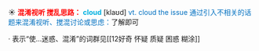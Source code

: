 ☀ <font color="red">**混淆视听 搅乱思路：**</font>
<font color="sky blue">**cloud**</font> [klaʊd] 
<font color="#0070c0">vt. cloud the issue 通过引入不相关的话题来混淆视听、搅混讨论或思虑：</font>了解即可

· 表示“使…迷惑、混淆”的词群见[[12好奇 怀疑 质疑 困惑 糊涂]]
